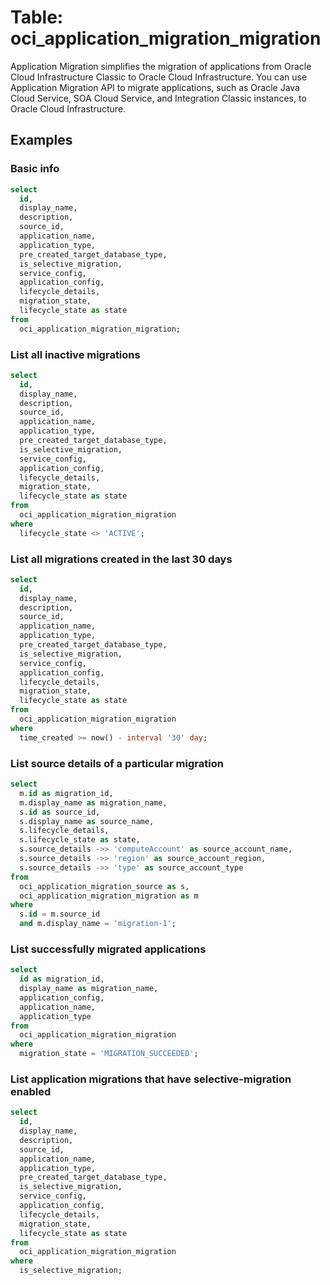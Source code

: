 # Table: oci_application_migration_migration

Application Migration simplifies the migration of applications from Oracle Cloud Infrastructure Classic to Oracle Cloud Infrastructure. You can use Application Migration API to migrate applications, such as Oracle Java Cloud Service, SOA Cloud Service, and Integration Classic instances, to Oracle Cloud Infrastructure.

## Examples

### Basic info

```sql
select
  id,
  display_name,
  description,
  source_id,
  application_name,
  application_type,
  pre_created_target_database_type,
  is_selective_migration,
  service_config,
  application_config,
  lifecycle_details,
  migration_state,
  lifecycle_state as state
from
  oci_application_migration_migration;
```

### List all inactive migrations

```sql
select
  id,
  display_name,
  description,
  source_id,
  application_name,
  application_type,
  pre_created_target_database_type,
  is_selective_migration,
  service_config,
  application_config,
  lifecycle_details,
  migration_state,
  lifecycle_state as state
from
  oci_application_migration_migration
where
  lifecycle_state <> 'ACTIVE';
```

### List all migrations created in the last 30 days

```sql
select
  id,
  display_name,
  description,
  source_id,
  application_name,
  application_type,
  pre_created_target_database_type,
  is_selective_migration,
  service_config,
  application_config,
  lifecycle_details,
  migration_state,
  lifecycle_state as state
from
  oci_application_migration_migration
where
  time_created >= now() - interval '30' day;
```

### List source details of a particular migration

```sql
select
  m.id as migration_id,
  m.display_name as migration_name,
  s.id as source_id,
  s.display_name as source_name,
  s.lifecycle_details,
  s.lifecycle_state as state,
  s.source_details ->> 'computeAccount' as source_account_name,
  s.source_details ->> 'region' as source_account_region,
  s.source_details ->> 'type' as source_account_type
from
  oci_application_migration_source as s,
  oci_application_migration_migration as m
where
  s.id = m.source_id
  and m.display_name = 'migration-1';
```

### List successfully migrated applications

```sql
select
  id as migration_id,
  display_name as migration_name,
  application_config,
  application_name,
  application_type
from
  oci_application_migration_migration
where
  migration_state = 'MIGRATION_SUCCEEDED';
```

### List application migrations that have selective-migration enabled

```sql
select
  id,
  display_name,
  description,
  source_id,
  application_name,
  application_type,
  pre_created_target_database_type,
  is_selective_migration,
  service_config,
  application_config,
  lifecycle_details,
  migration_state,
  lifecycle_state as state
from
  oci_application_migration_migration
where
  is_selective_migration;
```
